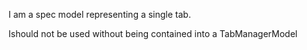 I am a spec model representing a single tab.

Ishould not be used without being contained into a TabManagerModel